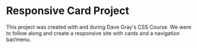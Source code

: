 # Responsive Card Project

This project was created with and during Dave Gray's CSS Course. We were to follow along and create a responsive site with cards and a navigation bar/menu.
